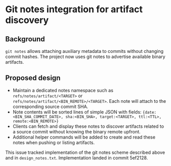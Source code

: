 # Git notes integration for artifact discovery

## Background
`git notes` allows attaching auxiliary metadata to commits without changing commit hashes. The project now uses git notes to advertise available binary artifacts.

## Proposed design
- Maintain a dedicated notes namespace such as `refs/notes/artifact/<TARGET>` or `refs/notes/artifact/<BIN_REMOTE>/<TARGET>`. Each note will attach to the corresponding source commit SHA.
- Note contents will be sorted lines of simple JSON with fields:
  `{date:<BIN_SHA_COMMIT_DATE>, sha:<BIN_SHA>, target:<TARGET>, ttl:<TTL>, remote:<BIN_REMOTE>}`
- Clients can fetch and display these notes to discover artifacts related to a source commit without knowing the binary remote upfront.
- Additional helper commands will be added to create and read these notes when pushing or listing artifacts.

This issue tracked implementation of the git notes scheme described above and in `design_notes.txt`.
Implementation landed in commit 5ef2128.
